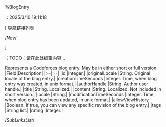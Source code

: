 ﻿
%BlogEntry

；2025/3/10 19:11:18


[ 导航链接列表

/*Nav*/

]

；TODO：请在此处编辑内容...



[](@BlogEntry)

Represents a Codeforces blog entry. May be in either short or full version.
|Field|Description|
|:--|:--|
|id |Integer.|
|originalLocale |String. Original locale of the blog entry.|
|creationTimeSeconds |Integer. Time, when blog entry was created, in unix format.|
|authorHandle |String. Author user handle.|
|title |String. Localized.|
|content |String. Localized. Not included in short version.|
|locale |String.|
|modificationTimeSeconds |Integer. Time, when blog entry has been updated, in unix format.|
|allowViewHistory |Boolean. If true, you can view any specific revision of the blog entry.|
|tags |String list.|
|rating |Integer.|







/*SubLinksList*/




